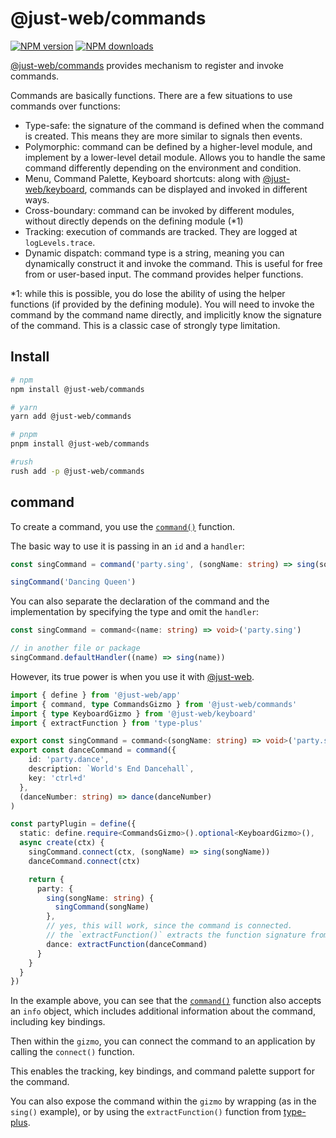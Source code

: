 # @just-web/commands

[![NPM version][npm-image]][npm-url]
[![NPM downloads][downloads-image]][downloads-url]

[@just-web/commands] provides mechanism to register and invoke commands.

Commands are basically functions.
There are a few situations to use commands over functions:

- Type-safe: the signature of the command is defined when the command is created. This means they are more similar to signals then events.
- Polymorphic: command can be defined by a higher-level module, and implement by a lower-level detail module. Allows you to handle the same command differently depending on the environment and condition.
- Menu, Command Palette, Keyboard shortcuts: along with [@just-web/keyboard], commands can be displayed and invoked in different ways.
- Cross-boundary: command can be invoked by different modules, without directly depends on the defining module (*1)
- Tracking: execution of commands are tracked. They are logged at `logLevels.trace`.
- Dynamic dispatch: command type is a string, meaning you can dynamically construct it and invoke the command. This is useful for free from or user-based input. The command provides helper functions.

*1: while this is possible,
you do lose the ability of using the helper functions (if provided by the defining module).
You will need to invoke the command by the command name directly,
and implicitly know the signature of the command.
This is a classic case of strongly type limitation.

## Install

```sh
# npm
npm install @just-web/commands

# yarn
yarn add @just-web/commands

# pnpm
pnpm install @just-web/commands

#rush
rush add -p @just-web/commands
```

## command

To create a command, you use the [`command()`] function.

The basic way to use it is passing in an `id` and a `handler`:

```ts
const singCommand = command('party.sing', (songName: string) => sing(songName))

singCommand('Dancing Queen')
```

You can also separate the declaration of the command and the implementation by specifying the type and omit the `handler`:

```ts
const singCommand = command<(name: string) => void>('party.sing')

// in another file or package
singCommand.defaultHandler((name) => sing(name))
```

However, its true power is when you use it with [@just-web].

```ts
import { define } from '@just-web/app'
import { command, type CommandsGizmo } from '@just-web/commands'
import { type KeyboardGizmo } from '@just-web/keyboard'
import { extractFunction } from 'type-plus'

export const singCommand = command<(songName: string) => void>('party.sing')
export const danceCommand = command({
    id: 'party.dance',
    description: `World's End Dancehall`,
    key: 'ctrl+d'
  },
  (danceNumber: string) => dance(danceNumber)
)

const partyPlugin = define({
  static: define.require<CommandsGizmo>().optional<KeyboardGizmo>(),
  async create(ctx) {
    singCommand.connect(ctx, (songName) => sing(songName))
    danceCommand.connect(ctx)

    return {
      party: {
        sing(songName: string) {
          singCommand(songName)
        },
        // yes, this will work, since the command is connected.
        // the `extractFunction()` extracts the function signature from the command.
        dance: extractFunction(danceCommand)
      }
    }
  }
})
```

In the example above, you can see that the [`command()`] function also accepts an `info` object,
which includes additional information about the command,
including key bindings.

Then within the `gizmo`, you can connect the command to an application by calling the `connect()` function.

This enables the tracking, key bindings, and command palette support for the command.

You can also expose the command within the `gizmo` by wrapping (as in the `sing()` example),
or by using the `extractFunction()` function from [type-plus].

[@just-web]: https://github.com/justland/just-web
[@just-web/commands]: https://github.com/justland/just-web/tree/main/frameworks/commands
[@just-web/keyboard]: https://github.com/justland/just-web/tree/main/frameworks/keyboard
[`command()`]: https://github.com/justland/just-web/tree/main/frameworks/commands/ts/command.ts
[downloads-image]: https://img.shields.io/npm/dm/@just-web/commands.svg?style=flat
[downloads-url]: https://npmjs.org/package/@just-web/commands
[npm-image]: https://img.shields.io/npm/v/@just-web/commands.svg?style=flat
[npm-url]: https://npmjs.org/package/@just-web/commands
[type-plus]: https://github.com/unional/type-plus
